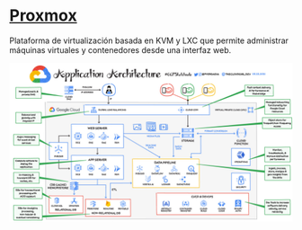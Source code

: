 # [Proxmox](https://isnum.com/glosario-ciberseguridad/proxmox/)

Plataforma de virtualización basada en KVM y LXC que permite administrar máquinas virtuales y contenedores desde una interfaz web.

![proxmox](img/googleCloud.jpg)
